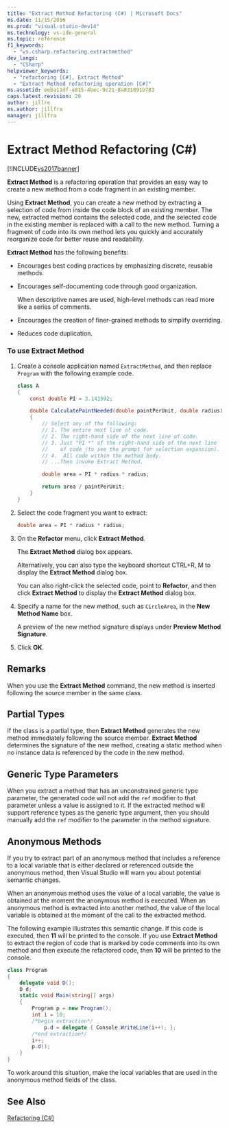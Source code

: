 ```yaml
---
title: "Extract Method Refactoring (C#) | Microsoft Docs"
ms.date: 11/15/2016
ms.prod: "visual-studio-dev14"
ms.technology: vs-ide-general
ms.topic: reference
f1_keywords:
  - "vs.csharp.refactoring.extractmethod"
dev_langs:
  - "CSharp"
helpviewer_keywords:
  - "refactoring [C#], Extract Method"
  - "Extract Method refactoring operation [C#]"
ms.assetid: eeba11df-a815-4bec-9c21-8a831891b783
caps.latest.revision: 29
author: jillre
ms.author: jillfra
manager: jillfra
---
```

# Extract Method Refactoring (C#)
[!INCLUDE[vs2017banner](../includes/vs2017banner.md)]

**Extract Method** is a refactoring operation that provides an easy way to create a new method from a code fragment in an existing member.

 Using **Extract Method**, you can create a new method by extracting a selection of code from inside the code block of an existing member. The new, extracted method contains the selected code, and the selected code in the existing member is replaced with a call to the new method. Turning a fragment of code into its own method lets you quickly and accurately reorganize code for better reuse and readability.

 **Extract Method** has the following benefits:

- Encourages best coding practices by emphasizing discrete, reusable methods.

- Encourages self-documenting code through good organization.

     When descriptive names are used, high-level methods can read more like a series of comments.

- Encourages the creation of finer-grained methods to simplify overriding.

- Reduces code duplication.

### To use Extract Method

1. Create a console application named `ExtractMethod`, and then replace `Program` with the following example code.

    ```csharp
    class A
    {
        const double PI = 3.141592;

        double CalculatePaintNeeded(double paintPerUnit, double radius)
        {
            // Select any of the following:
            // 1. The entire next line of code.
            // 2. The right-hand side of the next line of code.
            // 3. Just "PI *" of the right-hand side of the next line
            //    of code (to see the prompt for selection expansion).
            // 4.  All code within the method body.
            // ...Then invoke Extract Method.

            double area = PI * radius * radius;

            return area / paintPerUnit;
        }
    }
    ```

2. Select the code fragment you want to extract:

    ```csharp
    double area = PI * radius * radius;
    ```

3. On the **Refactor** menu, click **Extract Method**.

     The **Extract Method** dialog box appears.

     Alternatively, you can also type the keyboard shortcut CTRL+R, M to display the **Extract Method** dialog box.

     You can also right-click the selected code, point to **Refactor**, and then click **Extract Method** to display the **Extract Method** dialog box.

4. Specify a name for the new method, such as `CircleArea`, in the **New Method Name** box.

     A preview of the new method signature displays under **Preview Method Signature**.

5. Click **OK**.

## Remarks
 When you use the **Extract Method** command, the new method is inserted following the source member in the same class.

## Partial Types
 If the class is a partial type, then **Extract Method** generates the new method immediately following the source member. **Extract Method** determines the signature of the new method, creating a static method when no instance data is referenced by the code in the new method.

## Generic Type Parameters
 When you extract a method that has an unconstrained generic type parameter, the generated code will not add the `ref` modifier to that parameter unless a value is assigned to it. If the extracted method will support reference types as the generic type argument, then you should manually add the `ref` modifier to the parameter in the method signature.

## Anonymous Methods
 If you try to extract part of an anonymous method that includes a reference to a local variable that is either declared or referenced outside the anonymous method, then Visual Studio will warn you about potential semantic changes.

 When an anonymous method uses the value of a local variable, the value is obtained at the moment the anonymous method is executed. When an anonymous method is extracted into another method, the value of the local variable is obtained at the moment of the call to the extracted method.

 The following example illustrates this semantic change. If this code is executed, then **11** will be printed to the console. If you use **Extract Method** to extract the region of code that is marked by code comments into its own method and then execute the refactored code, then **10** will be printed to the console.

```csharp
class Program
{
    delegate void D();
    D d;
    static void Main(string[] args)
    {
        Program p = new Program();
        int i = 10;
        /*begin extraction*/
            p.d = delegate { Console.WriteLine(i++); };
        /*end extraction*/
        i++;
        p.d();
    }
}
```

 To work around this situation, make the local variables that are used in the anonymous method fields of the class.

## See Also
 [Refactoring (C#)](../csharp-ide/refactoring-csharp.md)